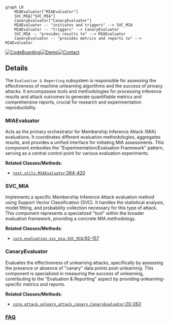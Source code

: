 ```mermaid
graph LR
    MIAEvaluator["MIAEvaluator"]
    SVC_MIA["SVC_MIA"]
    CanaryEvaluator["CanaryEvaluator"]
    MIAEvaluator -- "initiates and triggers" --> SVC_MIA
    MIAEvaluator -- "triggers" --> CanaryEvaluator
    SVC_MIA -- "provides results to" --> MIAEvaluator
    CanaryEvaluator -- "provides metrics and reports to" --> MIAEvaluator
```

[![CodeBoarding](https://img.shields.io/badge/Generated%20by-CodeBoarding-9cf?style=flat-square)](https://github.com/CodeBoarding/GeneratedOnBoardings)[![Demo](https://img.shields.io/badge/Try%20our-Demo-blue?style=flat-square)](https://www.codeboarding.org/demo)[![Contact](https://img.shields.io/badge/Contact%20us%20-%20contact@codeboarding.org-lightgrey?style=flat-square)](mailto:contact@codeboarding.org)

## Details

The `Evaluation & Reporting` subsystem is responsible for assessing the effectiveness of machine unlearning algorithms and the success of privacy attacks. It encompasses tools and methodologies for processing inference results and attack outcomes to generate quantifiable metrics and comprehensive reports, crucial for research and experimentation reproducibility.

### MIAEvaluator
Acts as the primary orchestrator for Membership Inference Attack (MIA) evaluations. It coordinates different evaluation methodologies, aggregates results, and provides a unified interface for initiating MIA assessments. This component embodies the "Experimentation/Evaluation Framework" pattern, serving as a central control point for various evaluation experiments.


**Related Classes/Methods**:

- <a href="https://github.com/datasec-lab/Ruli/blob/main/text/utils.py#L264-L420" target="_blank" rel="noopener noreferrer">`text.utils.MIAEvaluator`:264-420</a>


### SVC_MIA
Implements a specific Membership Inference Attack evaluation method using Support Vector Classification (SVC). It handles the statistical analysis, model fitting, and probability collection necessary for this type of attack. This component represents a specialized "tool" within the broader evaluation framework, providing a concrete MIA methodology.


**Related Classes/Methods**:

- <a href="https://github.com/datasec-lab/Ruli/blob/main/core/evaluation/svc_mia.py#L92-L157" target="_blank" rel="noopener noreferrer">`core.evaluation.svc_mia.SVC_MIA`:92-157</a>


### CanaryEvaluator
Evaluates the effectiveness of unlearning attacks, specifically by assessing the presence or absence of "canary" data points post-unlearning. This component is specialized in measuring the success of unlearning, contributing to the "Evaluation & Reporting" aspect by providing unlearning-specific metrics and reports.


**Related Classes/Methods**:

- <a href="https://github.com/datasec-lab/Ruli/blob/main/core/attack/unlearn_attack_canary.py#L20-L263" target="_blank" rel="noopener noreferrer">`core.attack.unlearn_attack_canary.CanaryEvaluator`:20-263</a>




### [FAQ](https://github.com/CodeBoarding/GeneratedOnBoardings/tree/main?tab=readme-ov-file#faq)